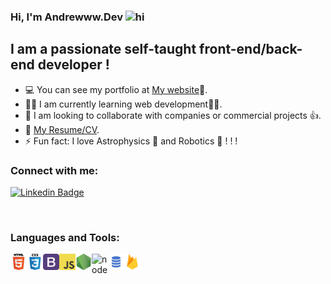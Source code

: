 ### Hi, I'm Andrewww.Dev <img src="https://user-images.githubusercontent.com/1303154/88677602-1635ba80-d120-11ea-84d8-d263ba5fc3c0.gif" width="28px" alt="hi">

## I am a passionate self-taught front-end/back-end developer ! 

- 💻 You can see my portfolio at [My website](https://andrew-developer.web.app/inicio)👀.
- 👨‍💻 I am currently learning web development👨‍🏫.
- 🤝 I am looking to collaborate with companies or commercial projects 👍.
- :paperclip: [My Resume/CV](https://drive.google.com/file/d/1vtH9w4v8p-UEsjcXT8mF3yMDFhzxVj93/view?usp=sharing).
- ⚡ Fun fact: I love Astrophysics 🌠 and Robotics 🤖 ! ! !

### Connect with me:

[![Linkedin Badge](https://img.shields.io/badge/-Andrewww.Dev-0e76a8?style=flat&labelColor=0e76a8&logo=linkedin&logoColor=white)](https://www.linkedin.com/in/andrew-cleyber-uzcategui-pe%C3%B1a-a2a320238/)

<br />

### Languages ​​and Tools:

<img align="left" alt="HTML5" width="26px" src="https://raw.githubusercontent.com/github/explore/80688e429a7d4ef2fca1e82350fe8e3517d3494d/topics/html/html.png" />
<img align="left" alt="CSS3" width="26px" src="https://raw.githubusercontent.com/github/explore/80688e429a7d4ef2fca1e82350fe8e3517d3494d/topics/css/css.png" />
<img align="left" alt="CSS3" width="26px" src="https://raw.githubusercontent.com/github/explore/80688e429a7d4ef2fca1e82350fe8e3517d3494d/topics/bootstrap/bootstrap.png" />
<img align="left" alt="node" width="26px" src="https://raw.githubusercontent.com/github/explore/80688e429a7d4ef2fca1e82350fe8e3517d3494d/topics/javascript/javascript.png" />

<img align="left" alt="node" width="26px" src="https://raw.githubusercontent.com/github/explore/80688e429a7d4ef2fca1e82350fe8e3517d3494d/topics/nodejs/nodejs.png" />
<img align="left" alt="node" width="26px" src="https://avatars.githubusercontent.com/u/139426?s=200&v=4" />

<img align="left" alt="node" width="26px" src="https://raw.githubusercontent.com/github/explore/80688e429a7d4ef2fca1e82350fe8e3517d3494d/topics/sql/sql.png" />

<img align="left" alt="node" width="26px" src="https://raw.githubusercontent.com/github/explore/80688e429a7d4ef2fca1e82350fe8e3517d3494d/topics/firebase/firebase.png" />




